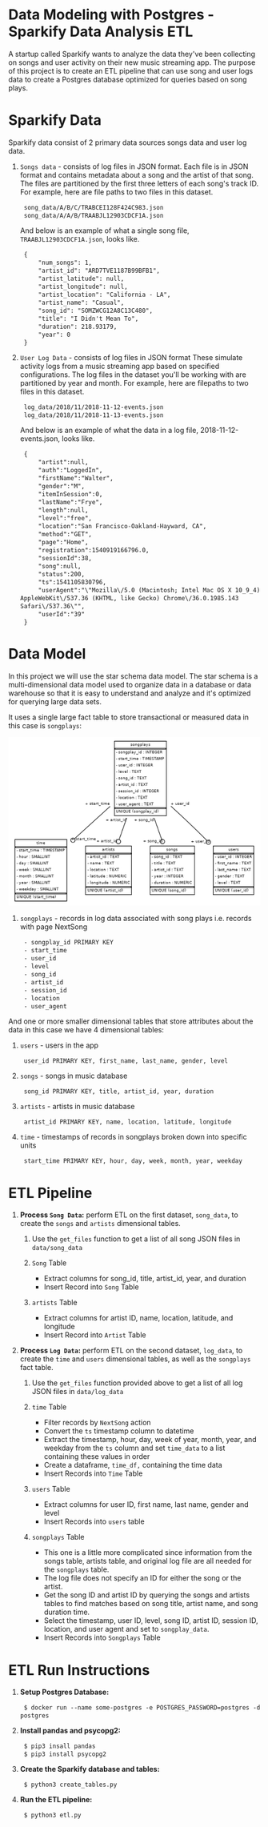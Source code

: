 # Data Modeling with Postgres - Sparkify Data Analysis ETL
A startup called Sparkify wants to analyze the data they've been collecting on songs and user activity on their new music streaming app. The purpose of this project is to create an ETL pipeline that can use song and user logs data to create a Postgres database optimized for queries based on song plays.
# Sparkify Data
Sparkify data consist of 2 primary data sources 
songs data and user log data.
1. `Songs data` - consists of log files in JSON format.
 Each file is in JSON format and contains metadata about a song and the artist of that song. 
 The files are partitioned by the first three letters of each song's track ID. 
 For example, here are file paths to two files in this dataset.

        song_data/A/B/C/TRABCEI128F424C983.json
        song_data/A/A/B/TRAABJL12903CDCF1A.json
    And below is an example of what a single song file, `TRAABJL12903CDCF1A.json`, looks like.
        
        {
            "num_songs": 1, 
            "artist_id": "ARD7TVE1187B99BFB1", 
            "artist_latitude": null, 
            "artist_longitude": null, 
            "artist_location": "California - LA", 
            "artist_name": "Casual", 
            "song_id": "SOMZWCG12A8C13C480", 
            "title": "I Didn't Mean To", 
            "duration": 218.93179, 
            "year": 0
        }
2. `User Log Data` - consists of log files in JSON format These simulate activity logs from a music streaming app based on specified configurations. 
The log files in the dataset you'll be working with are partitioned by year and month. For example, here are filepaths to two files in this dataset.

        log_data/2018/11/2018-11-12-events.json
        log_data/2018/11/2018-11-13-events.json

    And below is an example of what the data in a log file, 2018-11-12-events.json, looks like.

        {
            "artist":null,
            "auth":"LoggedIn",
            "firstName":"Walter",
            "gender":"M",
            "itemInSession":0,
            "lastName":"Frye",
            "length":null,
            "level":"free",
            "location":"San Francisco-Oakland-Hayward, CA",
            "method":"GET",
            "page":"Home",
            "registration":1540919166796.0,
            "sessionId":38,
            "song":null,
            "status":200,
            "ts":1541105830796,
            "userAgent":"\"Mozilla\/5.0 (Macintosh; Intel Mac OS X 10_9_4) AppleWebKit\/537.36 (KHTML, like Gecko) Chrome\/36.0.1985.143 Safari\/537.36\"",
            "userId":"39"
        }


# Data Model
In this project we will use the star schema data model. The star schema is a multi-dimensional data model used to organize data in a database or data warehouse so that it is easy to understand and analyze and it's optimized for querying large data sets.

It uses a single large fact table to store transactional or measured data in this case is `songplays`:

<!-- ![](sparkifydb_erd.png) -->
<p align="center">
        <img src="sparkifydb_erd.png">
</p>

1. `songplays` - records in log data associated with song plays i.e. records with page NextSong

        - songplay_id PRIMARY KEY
        - start_time
        - user_id
        - level
        - song_id
        - artist_id
        - session_id
        - location
        - user_agent   

And one or more smaller dimensional tables that store attributes about the data in this case we have 4 dimensional tables:

1. `users` - users in the app

        user_id PRIMARY KEY, first_name, last_name, gender, level
2. `songs` - songs in music database
        
        song_id PRIMARY KEY, title, artist_id, year, duration
3. `artists` - artists in music database
        
        artist_id PRIMARY KEY, name, location, latitude, longitude
4. `time` - timestamps of records in songplays broken down into specific units

        start_time PRIMARY KEY, hour, day, week, month, year, weekday

# ETL Pipeline
1. **Process `Song Data`:** perform ETL on the first dataset, `song_data`, to create the `songs` and `artists` dimensional tables.

    1. Use the `get_files` function to get a list of all song JSON files in `data/song_data`
    2. `Song` Table

        - Extract columns for song_id, title, artist_id, year, and duration
        - Insert Record into `Song` Table
    3. `artists` Table

        - Extract columns for artist ID, name, location, latitude, and longitude
        -  Insert Record into `Artist` Table
2. **Process `Log Data`:** perform ETL on the second dataset, `log_data`, to create the `time` and `users` dimensional tables, as well as the `songplays` fact table.

    1. Use the `get_files` function provided above to get a list of all log JSON files in `data/log_data`
    2. `time` Table

        - Filter records by `NextSong` action
        - Convert the `ts` timestamp column to datetime
        - Extract the timestamp, hour, day, week of year, month, year, and weekday from the `ts` column and set `time_data` to a list containing these values in order
        -  Create a dataframe, `time_df,` containing the time data
        - Insert Records into `Time` Table
    3. `users` Table

        - Extract columns for user ID, first name, last name, gender and level
        - Insert Records into `users` table
    4. `songplays` Table
        
        - This one is a little more complicated since information from the songs table, artists table, and original log file are all needed for the `songplays` table. 
        - The log file does not specify an ID for either the song or the artist.
        - Get the song ID and artist ID by querying the songs and artists tables to find matches based on song title, artist name, and song duration time.
        - Select the timestamp, user ID, level, song ID, artist ID, session ID, location, and user agent and set to `songplay_data`.
        - Insert Records into `Songplays` Table


# ETL Run Instructions
1. **Setup Postgres Database:**

        $ docker run --name some-postgres -e POSTGRES_PASSWORD=postgres -d postgres
2. **Install pandas and psycopg2:**

        $ pip3 insall pandas
        $ pip3 install psycopg2

3. **Create the Sparkify database and tables:**

        $ python3 create_tables.py
4. **Run the ETL pipeline:** 

        $ python3 etl.py

